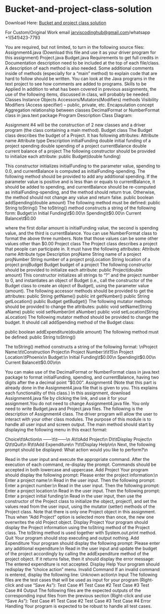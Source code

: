 # Bucket-and-project-class-solution

Download Here: [Bucket and project class solution](https://jarviscodinghub.com/assignment/bucket-and-project-class-solution/)

For Custom/Original Work email jarviscodinghub@gmail.com/whatsapp +1(541)423-7793

You are required, but not limited, to turn in the following source files:
Assignment4.java (Download this file and use it as your driver program for this assignment)
Project.java
Budget.java
Requirements to get full credits in Documentation
description need to be included at the top of each file/class.
A description of each method is also needed. Some additional comments inside of methods (especially for a “main” method) to explain code that are hard to follow should be written. You can look at the Java programs in the text project to see how comments are added to programs.
Skills to be Applied
In addition to what has been covered in previous assignments, the use of the following items, discussed in class, will probably be needed:
Classes
Instance Objects
Accessors/Mutators(Modifiers) methods
Visibility Modifiers (Access specifier) – public, private, etc.
Encapsulation concept
Aggregation relationship between classes
DecimalFormat or NumberFormat class in java.text package
Program Description
Class Diagram:

Assignment #4 will be the construction of 2 new classes and a driver program (the class containing a main method).
Budget class
The Budget class describes the budget of a Project. It has following attributes:
Attribute name Attribute type Description
initialFunding double initial funding of a project
spending double spending of a project
currentBalance double current balance of a project
The following constructor should be provided to initialize each attribute:
public Budget(double funding)

This constructor initializes initialFunding to the parameter value, spending to 0.0, and currentBalance is computed as initialFunding-spending.
The following method should be provided to add any additional spending. If the parameter value is positive and is less than or equals to currentBalance, it should be added to spending, and currentBalance should be re-computed as initialFunding-spending, and the method should return true. Otherwise, the method should not change any value and return false.
public boolean addSpending(double amount)
The following method must be defined:
public String toString()
The toString() method constructs a string of the following form:
Budget:\n
Initial Funding\t$0.00\n
Spending\t$0.00\n
Current Balance\t$0.00

where the first dollar amount is initialFunding value, the second is spending value, and the third is currentBalance. You can use NumberFormat class to format the above three numbers. Note that those values can be some other values other than $0.00
Project class
The Project class describes a project that people can participate in. It must have the following attributes:
Attribute name Attribute type Description
projName String name of a project
projNumber String number of a project
projLocation String location of a project
projBudget Budget budget of a project
The following constructor should be provided to initialize each attribute:
public Project(double amount)
This constructor initializes all strings to “?” and the project number to 0, and instantiates an object of Budget (i.e., call the constructor of the Budget class to create an object of Budget), using the parameter value (amount).
The following accessor methods should be provided to get the attributes:
public String getName()
public int getNumber()
public String getLocation()
public Budget getBudget()
The following mutator methods should be provided to change the attributes:
public void setName(String aName)
public void setNumber(int aNumber)
public void setLocation(String aLocation)
The following mutator method should be provided to change the budget. It should call addSpending method of the Budget class:

public boolean addExpenditure(double amount)
The following method must be defined:
public String toString()

The toString() method constructs a string of the following format:
\nProject Name:\t\tConstruction Project\n
Project Number:\t\t15\n
Project Location:\tPhoenix\n
Budget:\n
Initial Funding\t$0.00\n
Spending\t$0.00\n
Current Balance\t$0.00\n\n

You can make use of the DecimalFormat or NumberFormat class in java.text package to format initialFunding, spending, and currentBalance, having two digits after the a decimal point “$0.00”.
Assignment4
(Note that this part is already done in the Assignment4.java file that is given to you. This explains each functionality of this class.)
In this assignment, download Assignment4.java file by clicking the link, and use it for your assignment.You do not need to change Assignment4.java file. You only need to write Budget.java and Project.java files.
The following is the description of Assignment4 class.
The driver program will allow the user to interact with your other class modules. The purpose of this module is to handle all user input and screen output. The main method should start by displaying the following menu in this exact format:

Choice\t\tAction\n
——\t\t——\n
A\t\tAdd Project\n
D\t\tDisplay Project\n
Q\t\tQuit\n
R\t\tAdd Expenditure\n
?\t\tDisplay Help\n\n
Next, the following prompt should be displayed:
What action would you like to perform?\n

Read in the user input and execute the appropriate command. After the execution of each command, re-display the prompt. Commands should be accepted in both lowercase and uppercase.
Add Project
Your program should display the following prompt:
Please enter the project information:\n
Enter a project name:\n
Read in the user input. Then the following prompt:
Enter a project number:\n
Read in the user input. Then the following prompt:
Enter a project location:\n
Read in the user input. Then the following prompt:
Enter a project initial funding:\n
Read in the user input, then use the constructor of the Project class to initialize the object, project1, and set the values read from the user input, using the mutator (setter) methods of the Project class.
Note that there is only one Project object in this assignment. Thus when “Add Project” option is selected more than once, the new one overwrites the old Project object.
Display Project
Your program should display the Project information using the toString method of the Project class. The toString method is used together with System.out.print method.
Quit
Your program should stop executing and output nothing.
Add Expenditure
Your program should display the following prompt:
Please enter any additional expenditure:\n
Read in the user input and update the budget of the project accordingly by calling the addExpenditure method of the project object. If it returns false, then it should display the error message: The entered expenditure is not accepted.
Display Help
Your program should redisplay the “choice action” menu.
Invalid Command
If an invalid command is entered, display the following line:
Unknown action\n
Input
The following files are the test cases that will be used as input for your program (Right-click and use “Save As”):
Test Case #1
Test Case #2
Test Case #3
Test Case #4
Output
The following files are the expected outputs of the corresponding input files from the previous section (Right-click and use “Save As”):
Test Case #1
Test Case #2
Test Case #3
Test Case #4
Error Handling
Your program is expected to be robust to handle all test cases.
